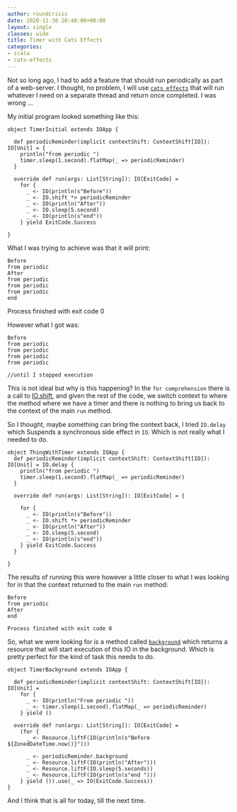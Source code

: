 ```yaml
---
author: roundcrisis
date: 2020-11-30 20:48:00+00:00
layout: single
classes: wide
title: Timer with Cats Effects
categories:
- scala
- cats-effects
---
```


Not so long ago, I had to add a feature that should run periodically as part of a web-server. I thought, no problem, I will use [`cats effects`](https://typelevel.org/cats-effect/datatypes/contextshift.html) that will run whatever I need on a separate thread and return once completed. I was wrong ...

My initial program looked something like this:

```
object TimerInitial extends IOApp {

  def periodicReminder(implicit contextShift: ContextShift[IO]): IO[Unit] = {
    println("from periodic ")
    timer.sleep(1.second).flatMap(_ => periodicReminder)
  }

  override def run(args: List[String]): IO[ExitCode] =
    for {
      _ <- IO(println(s"Before"))
      _ <- IO.shift *> periodicReminder
      _ <- IO(println("After"))
      _ <- IO.sleep(5.second)
      _ <- IO(println(s"end"))
    } yield ExitCode.Success

}

```
What I was trying to achieve was that it will print:

    Before 
    from periodic
    After
    from periodic 
    from periodic 
    from periodic 
    end 

Process finished with exit code 0


However what I got was:

    Before 
    from periodic 
    from periodic 
    from periodic 
    from periodic 

    //until I stopped execution

This is not ideal but why is this  happening? 
In the `for comprehension` there is a call to  [IO.shift](https://typelevel.org/cats-effect/datatypes/io.html#thread-shifting), and given the rest of the code, we switch context to where the method where we have a timer and there is nothing to bring us back to the context of the main `run` method. 


So I thought, maybe something can bring the context back, I tried `IO.delay` which Suspends a synchronous side effect in `IO`. Which is not really what I needed to do. 

```
object ThingWithTimer extends IOApp {
  def periodicReminder(implicit contextShift: ContextShift[IO]): IO[Unit] = IO.delay {
    println("from periodic ")
    timer.sleep(1.second).flatMap(_ => periodicReminder)
  }

  override def run(args: List[String]): IO[ExitCode] = {
    
    for {
      _ <- IO(println(s"Before"))
      _ <- IO.shift *> periodicReminder
      _ <- IO(println("After"))
      _ <- IO.sleep(5.second)
      _ <- IO(println(s"end"))
    } yield ExitCode.Success
  }

}

```
The results of running this were however a little closer to what I was looking for in that the context returned to the main `run` method:

    Before
    from periodic 
    After
    end

    Process finished with exit code 0


So, what we were looking for is a method called [`background`](https://github.com/typelevel/cats-effect/blob/series/2.x/core/shared/src/main/scala/cats/effect/IO.scala#L405) which returns a resource that will start execution of this IO in the background. Which is pretty perfect for the kind of task this needs to do.


```
object TimerBackground extends IOApp {

  def periodicReminder(implicit contextShift: ContextShift[IO]): IO[Unit] =
    for {
      _ <- IO(println("From periodic "))
      _ <- timer.sleep(1.second).flatMap(_ => periodicReminder)
    } yield ()  

  override def run(args: List[String]): IO[ExitCode] =
    (for {
      _ <- Resource.liftF(IO(println(s"Before ${ZonedDateTime.now()}")))

      _ <- periodicReminder.background
      _ <- Resource.liftF(IO(println("After")))
      _ <- Resource.liftF(IO.sleep(5.seconds))
      _ <- Resource.liftF(IO(println(s"end ")))
    } yield ()).use(_ => IO(ExitCode.Success))
}
```


And I think that is all for today, till the next time.